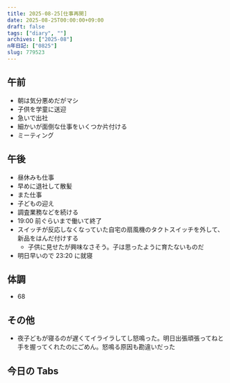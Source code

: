 ```yaml
---
title: 2025-08-25[仕事再開]
date: 2025-08-25T00:00:00+09:00
draft: false
tags: ["diary", ""]
archives: ["2025-08"]
n年日記: ["0825"]
slug: 779523
---
```


## 午前

- 朝は気分悪めだがマシ
- 子供を学童に送迎
- 急いで出社
- 細かいが面倒な仕事をいくつか片付ける
- ミーティング

## 午後

- 昼休みも仕事
- 早めに退社して散髪
- また仕事
- 子どもの迎え
- 調査業務などを続ける
- 19:00 前ぐらいまで働いて終了
- スイッチが反応しなくなっていた自宅の扇風機のタクトスイッチを外して、新品をはんだ付けする
  - 子供に見せたが興味なさそう。子は思ったように育たないものだ
- 明日早いので 23:20 に就寝

## 体調

- 68

## その他

- 夜子どもが寝るのが遅くてイライラしてし怒鳴った。明日出張頑張ってねと手を握ってくれたのにごめん。怒鳴る原因も勘違いだった

## 今日の Tabs
